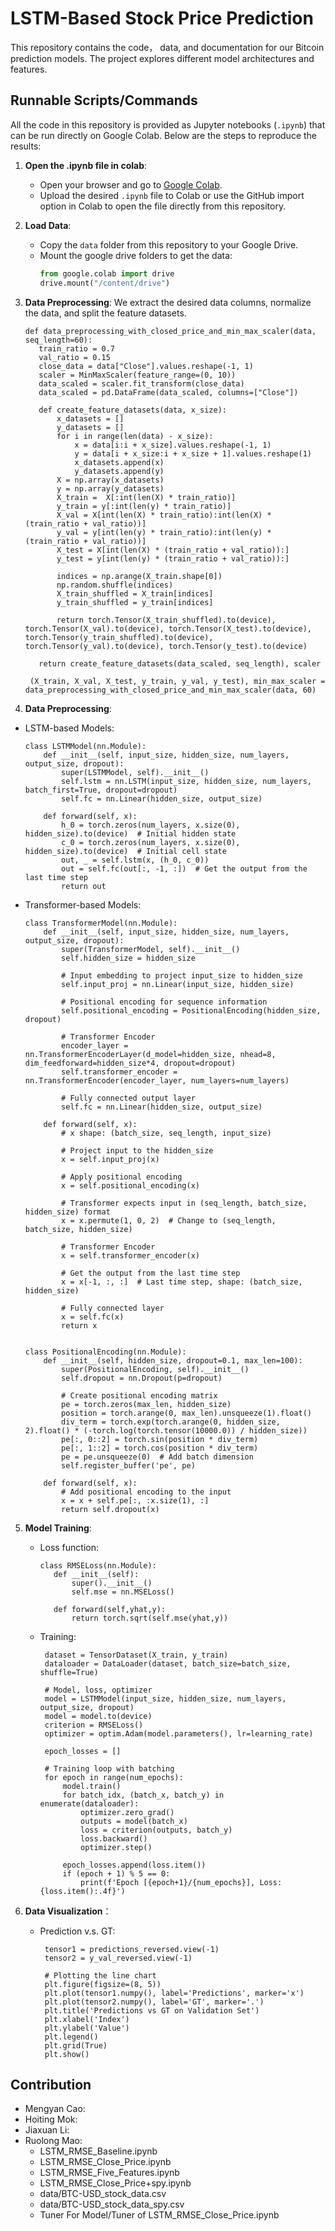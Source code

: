# LSTM-Based Stock Price Prediction
This repository contains the code， data, and documentation for our Bitcoin prediction models. The project explores different model architectures and features.

## Runnable Scripts/Commands
All the code in this repository is provided as Jupyter notebooks (`.ipynb`) that can be run directly on Google Colab. Below are the steps to reproduce the results:

1. **Open the .ipynb file in colab**:
   - Open your browser and go to [Google Colab](https://colab.research.google.com).
   - Upload the desired `.ipynb` file to Colab or use the GitHub import option in Colab to open the file directly from this repository.

2. **Load Data**:
   - Copy the `data` folder from this repository to your Google Drive.
   - Mount the google drive folders to get the data:
     ```python
     from google.colab import drive
     drive.mount("/content/drive")
     ```
     
3. **Data Preprocessing**:
   We extract the desired data columns, normalize the data, and split the feature datasets.
   ```
   def data_preprocessing_with_closed_price_and_min_max_scaler(data, seq_length=60):
      train_ratio = 0.7
      val_ratio = 0.15
      close_data = data["Close"].values.reshape(-1, 1)
      scaler = MinMaxScaler(feature_range=(0, 10))
      data_scaled = scaler.fit_transform(close_data)
      data_scaled = pd.DataFrame(data_scaled, columns=["Close"])
  
      def create_feature_datasets(data, x_size):
          x_datasets = []
          y_datasets = []
          for i in range(len(data) - x_size):
              x = data[i:i + x_size].values.reshape(-1, 1)
              y = data[i + x_size:i + x_size + 1].values.reshape(1)
              x_datasets.append(x)
              y_datasets.append(y)
          X = np.array(x_datasets)
          y = np.array(y_datasets)
          X_train =  X[:int(len(X) * train_ratio)]
          y_train = y[:int(len(y) * train_ratio)]
          X_val = X[int(len(X) * train_ratio):int(len(X) * (train_ratio + val_ratio))]
          y_val = y[int(len(y) * train_ratio):int(len(y) * (train_ratio + val_ratio))]
          X_test = X[int(len(X) * (train_ratio + val_ratio)):]
          y_test = y[int(len(y) * (train_ratio + val_ratio)):]
  
          indices = np.arange(X_train.shape[0])
          np.random.shuffle(indices)
          X_train_shuffled = X_train[indices]
          y_train_shuffled = y_train[indices]
  
          return torch.Tensor(X_train_shuffled).to(device), torch.Tensor(X_val).to(device), torch.Tensor(X_test).to(device), torch.Tensor(y_train_shuffled).to(device), torch.Tensor(y_val).to(device), torch.Tensor(y_test).to(device)
  
      return create_feature_datasets(data_scaled, seq_length), scaler
  
    (X_train, X_val, X_test, y_train, y_val, y_test), min_max_scaler = data_preprocessing_with_closed_price_and_min_max_scaler(data, 60)
    ```

4. **Data Preprocessing**:
  - LSTM-based Models:
    ```
    class LSTMModel(nn.Module):
        def __init__(self, input_size, hidden_size, num_layers, output_size, dropout):
            super(LSTMModel, self).__init__()
            self.lstm = nn.LSTM(input_size, hidden_size, num_layers, batch_first=True, dropout=dropout)
            self.fc = nn.Linear(hidden_size, output_size)
    
        def forward(self, x):
            h_0 = torch.zeros(num_layers, x.size(0), hidden_size).to(device)  # Initial hidden state
            c_0 = torch.zeros(num_layers, x.size(0), hidden_size).to(device)  # Initial cell state
            out, _ = self.lstm(x, (h_0, c_0))
            out = self.fc(out[:, -1, :])  # Get the output from the last time step
            return out
    ```
  - Transformer-based Models:
    ```
    class TransformerModel(nn.Module):
        def __init__(self, input_size, hidden_size, num_layers, output_size, dropout):
            super(TransformerModel, self).__init__()
            self.hidden_size = hidden_size
    
            # Input embedding to project input_size to hidden_size
            self.input_proj = nn.Linear(input_size, hidden_size)
    
            # Positional encoding for sequence information
            self.positional_encoding = PositionalEncoding(hidden_size, dropout)
    
            # Transformer Encoder
            encoder_layer = nn.TransformerEncoderLayer(d_model=hidden_size, nhead=8, dim_feedforward=hidden_size*4, dropout=dropout)
            self.transformer_encoder = nn.TransformerEncoder(encoder_layer, num_layers=num_layers)
    
            # Fully connected output layer
            self.fc = nn.Linear(hidden_size, output_size)
    
        def forward(self, x):
            # x shape: (batch_size, seq_length, input_size)
    
            # Project input to the hidden_size
            x = self.input_proj(x)
    
            # Apply positional encoding
            x = self.positional_encoding(x)
    
            # Transformer expects input in (seq_length, batch_size, hidden_size) format
            x = x.permute(1, 0, 2)  # Change to (seq_length, batch_size, hidden_size)
    
            # Transformer Encoder
            x = self.transformer_encoder(x)
    
            # Get the output from the last time step
            x = x[-1, :, :]  # Last time step, shape: (batch_size, hidden_size)
    
            # Fully connected layer
            x = self.fc(x)
            return x
    
    
    class PositionalEncoding(nn.Module):
        def __init__(self, hidden_size, dropout=0.1, max_len=100):
            super(PositionalEncoding, self).__init__()
            self.dropout = nn.Dropout(p=dropout)
    
            # Create positional encoding matrix
            pe = torch.zeros(max_len, hidden_size)
            position = torch.arange(0, max_len).unsqueeze(1).float()
            div_term = torch.exp(torch.arange(0, hidden_size, 2).float() * (-torch.log(torch.tensor(10000.0)) / hidden_size))
            pe[:, 0::2] = torch.sin(position * div_term)
            pe[:, 1::2] = torch.cos(position * div_term)
            pe = pe.unsqueeze(0)  # Add batch dimension
            self.register_buffer('pe', pe)
    
        def forward(self, x):
            # Add positional encoding to the input
            x = x + self.pe[:, :x.size(1), :]
            return self.dropout(x)
    ```
5. **Model Training**:
   - Loss function:
     ```
     class RMSELoss(nn.Module):
        def __init__(self):
            super().__init__()
            self.mse = nn.MSELoss()
    
        def forward(self,yhat,y):
            return torch.sqrt(self.mse(yhat,y))
     ```
   - Training:
     ```
      dataset = TensorDataset(X_train, y_train)
      dataloader = DataLoader(dataset, batch_size=batch_size, shuffle=True)
      
      # Model, loss, optimizer
      model = LSTMModel(input_size, hidden_size, num_layers, output_size, dropout)
      model = model.to(device)
      criterion = RMSELoss()
      optimizer = optim.Adam(model.parameters(), lr=learning_rate)
      
      epoch_losses = []
      
      # Training loop with batching
      for epoch in range(num_epochs):
          model.train()
          for batch_idx, (batch_x, batch_y) in enumerate(dataloader):
              optimizer.zero_grad()
              outputs = model(batch_x)
              loss = criterion(outputs, batch_y)
              loss.backward()
              optimizer.step()
      
          epoch_losses.append(loss.item())
          if (epoch + 1) % 5 == 0:
              print(f'Epoch [{epoch+1}/{num_epochs}], Loss: {loss.item():.4f}')
     ```

6. **Data Visualization**：
   - Prediction v.s. GT:
     ```
      tensor1 = predictions_reversed.view(-1)
      tensor2 = y_val_reversed.view(-1)
      
      # Plotting the line chart
      plt.figure(figsize=(8, 5))
      plt.plot(tensor1.numpy(), label='Predictions', marker='x')
      plt.plot(tensor2.numpy(), label='GT', marker='.')
      plt.title('Predictions vs GT on Validation Set')
      plt.xlabel('Index')
      plt.ylabel('Value')
      plt.legend()
      plt.grid(True)
      plt.show()
     ```

## Contribution
- Mengyan Cao:
- Hoiting Mok:
- Jiaxuan Li:
- Ruolong Mao:
   - LSTM_RMSE_Baseline.ipynb
   - LSTM_RMSE_Close_Price.ipynb
   - LSTM_RMSE_Five_Features.ipynb
   - LSTM_RMSE_Close_Price+spy.ipynb
   - data/BTC-USD_stock_data.csv
   - data/BTC-USD_stock_data_spy.csv
   - Tuner For Model/Tuner of LSTM_RMSE_Close_Price.ipynb
